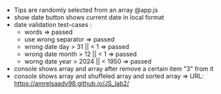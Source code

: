 - Tips are randomly selected from an array @app.js
- show date button shows current date in local format
- date validation test-cases :
  - words => passed
  - use wrong separator => passed
  - wrong date day > 31 || < 1 => passed
  - wrong date month > 12 || < 1 => passed
  - worng date year > 2024 || < 1950 => passed
- console shows array and array after remove a certain item "3" from it
- console shows array and shuffeled array and sorted array
=> URL: https://amrelsaady98.github.io/JS_lab2/
